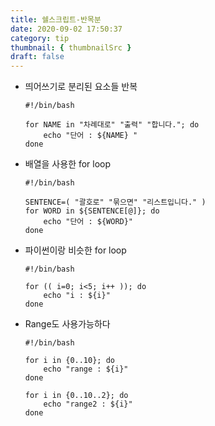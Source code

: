 ```yaml
---
title: 쉘스크립트-반목분
date: 2020-09-02 17:50:37
category: tip
thumbnail: { thumbnailSrc }
draft: false
---
```

+ 띄어쓰기로 분리된 요소들 반복
    ```shell
    #!/bin/bash

    for NAME in "차례대로" "출력" "합니다."; do
        echo "단어 : ${NAME} "
    done
    ```

+ 배열을 사용한 for loop
    ```shell
    #!/bin/bash

    SENTENCE=( "괄호로" "묶으면" "리스트입니다." )
    for WORD in ${SENTENCE[@]}; do
        echo "단어 : ${WORD}"
    done
    ```

+ 파이썬이랑 비슷한 for loop
    ```shell
    #!/bin/bash

    for (( i=0; i<5; i++ )); do
        echo "i : ${i}"
    done
    ```

+ Range도 사용가능하다
    ```shell
    #!/bin/bash

    for i in {0..10}; do
        echo "range : ${i}"
    done

    for i in {0..10..2}; do
        echo "range2 : ${i}"
    done
    ```